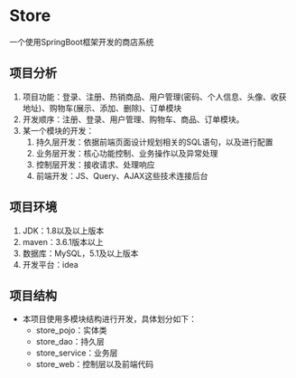 # Store

一个使用SpringBoot框架开发的商店系统

## 项目分析

1. 项目功能：登录、注册、热销商品、用户管理(密码、个人信息、头像、收获地址)、购物车(展示、添加、删除)、订单模块
2. 开发顺序：注册、登录、用户管理、购物车、商品、订单模块。
3. 某一个模块的开发：
    1. 持久层开发：依据前端页面设计规划相关的SQL语句，以及进行配置
    2. 业务层开发：核心功能控制、业务操作以及异常处理
    3. 控制层开发：接收请求、处理响应
    4. 前端开发：JS、Query、AJAX这些技术连接后台

## 项目环境

1. JDK：1.8以及以上版本
2. maven：3.6.1版本以上
3. 数据库：MySQL，5.1及以上版本
4. 开发平台：idea

## 项目结构

* 本项目使用多模块结构进行开发，具体划分如下：
  * store_pojo：实体类
  * store_dao：持久层
  * store_service：业务层
  * store_web：控制层以及前端代码



